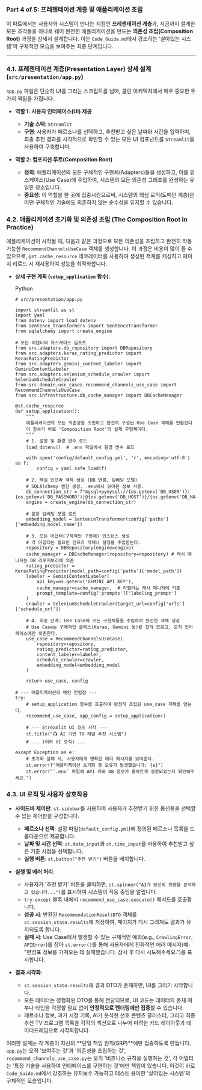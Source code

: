 ### **Part 4 of 5: 프레젠테이션 계층 및 애플리케이션 조립**

이 파트에서는 사용자와 시스템이 만나는 지점인 **프레젠테이션 계층**과, 지금까지 설계한 모든 조각들을 하나로 꿰어 완전한 애플리케이션을 만드는 **의존성 조립(Composition Root)** 과정을 상세히 설계합니다. 이는 `Code_Guide.md`에서 강조하는 '살아있는 시스템'의 구체적인 모습을 보여주는 최종 단계입니다.

---

### **4.1. 프레젠테이션 계층(Presentation Layer) 상세 설계 (`src/presentation/app.py`)**

`app.py` 파일은 단순히 UI를 그리는 스크립트를 넘어, 클린 아키텍처에서 매우 중요한 두 가지 책임을 가집니다.

- **역할 1: 사용자 인터페이스(UI) 제공**
    
    - **기술 스택**: `Streamlit`
    - **구현**: 사용자가 페르소나를 선택하고, 추천받고 싶은 날짜와 시간을 입력하며, 최종 추천 결과를 시각적으로 확인할 수 있는 모든 UI 컴포넌트를 `Streamlit`을 사용하여 구축합니다.
- **역할 2: 컴포지션 루트(Composition Root)**
    
    - **정의**: 애플리케이션의 모든 구체적인 구현체(Adapters)들을 생성하고, 이를 유스케이스(Use Case)에 주입하여, 시스템의 모든 의존성 그래프를 완성하는 유일한 장소입니다.
    - **중요성**: 이 역할을 한 곳에 집중시킴으로써, 시스템의 핵심 로직(도메인 계층)은 어떤 구체적인 기술에도 의존하지 않는 순수성을 유지할 수 있습니다.

### **4.2. 애플리케이션 초기화 및 의존성 조립 (The Composition Root in Practice)**

애플리케이션이 시작될 때, 다음과 같은 과정으로 모든 의존성을 조립하고 완전히 작동 가능한 `RecommendChannelsUseCase` 객체를 생성합니다. 이 과정은 비용이 많이 들 수 있으므로, `@st.cache_resource` 데코레이터를 사용하여 생성된 객체를 캐싱하고 페이지 리로드 시 재사용하여 성능을 최적화합니다.

- **상세 구현 계획 (`setup_application` 함수)**:
    
    Python
    
    ```
    # src/presentation/app.py
    
    import streamlit as st
    import yaml
    from dotenv import load_dotenv
    from sentence_transformers import SentenceTransformer
    from sqlalchemy import create_engine
    
    # 모든 어댑터와 유스케이스 임포트
    from src.adapters.db_repository import DBRepository
    from src.adapters.keras_rating_predictor import KerasRatingPredictor
    from src.adapters.gemini_content_labeler import GeminiContentLabeler
    from src.adapters.selenium_schedule_crawler import SeleniumScheduleCrawler
    from src.domain.use_cases.recommend_channels_use_case import RecommendChannelsUseCase
    from src.infrastructure.db_cache_manager import DBCacheManager
    
    @st.cache_resource
    def setup_application():
        """
        애플리케이션의 모든 의존성을 조립하고 완전히 구성된 Use Case 객체를 반환한다.
        이 함수가 바로 'Composition Root'의 실제 구현체이다.
        """
        # 1. 설정 및 환경 변수 로드
        load_dotenv()  # .env 파일에서 환경 변수 로드
    
        with open('config/default_config.yml', 'r', encoding='utf-8') as f:
            config = yaml.safe_load(f)
    
        # 2. 핵심 인프라 객체 생성 (DB 연결, 임베딩 모델)
        # SQLAlchemy 엔진 생성. .env에서 읽어온 정보 사용.
        db_connection_str = f"mysql+pymysql://{os.getenv('DB_USER')}:{os.getenv('DB_PASSWORD')}@{os.getenv('DB_HOST')}/{os.getenv('DB_NAME')}"
        engine = create_engine(db_connection_str)
    
        # 문장 임베딩 모델 로드
        embedding_model = SentenceTransformer(config['paths']['embedding_model_name'])
    
        # 3. 모든 어댑터(구체적인 구현체) 인스턴스 생성
        # 각 어댑터는 필요한 인프라 객체나 설정을 주입받는다.
        repository = DBRepository(engine=engine)
        cache_manager = DBCacheManager(repository=repository) # 캐시 매니저는 DB 리포지토리에 의존
        rating_predictor = KerasRatingPredictor(model_path=config['paths']['model_path'])
        labeler = GeminiContentLabeler(
            api_key=os.getenv('GEMINI_API_KEY'),
            cache_manager=cache_manager,  # 라벨러는 캐시 매니저에 의존
            prompt_template=config['prompts']['labeling_prompt']
        )
        crawler = SeleniumScheduleCrawler(target_url=config['urls']['schedule_url'])
    
        # 4. 최종 단계: Use Case에 모든 구현체들을 주입하여 완전한 객체 생성
        # Use Case는 구체적인 클래스(Keras, Gemini 등)를 전혀 모르고, 오직 인터페이스에만 의존한다.
        use_case = RecommendChannelsUseCase(
            repository=repository,
            rating_predictor=rating_predictor,
            content_labeler=labeler,
            schedule_crawler=crawler,
            embedding_model=embedding_model
        )
    
        return use_case, config
    
    # --- 애플리케이션의 메인 진입점 ---
    try:
        # setup_application 함수를 호출하여 완전히 조립된 use_case 객체를 얻는다.
        recommend_use_case, app_config = setup_application()
    
        # --- Streamlit UI 코드 시작 ---
        st.title("📺 AI 기반 TV 채널 추천 시스템")
        # ... (이하 UI 로직) ...
    
    except Exception as e:
        # 초기화 실패 시, 사용자에게 명확한 에러 메시지를 보여준다.
        st.error(f"애플리케이션 초기화 중 오류가 발생했습니다: {e}")
        st.error("`.env` 파일에 API 키와 DB 정보가 올바르게 설정되었는지 확인해주세요.")
    
    ```
    

### **4.3. UI 로직 및 사용자 상호작용**

- **사이드바 제어판**: `st.sidebar`를 사용하여 사용자가 추천받기 위한 옵션들을 선택할 수 있는 제어판을 구성합니다.
    
    - **페르소나 선택**: 설정 파일(`default_config.yml`)에 정의된 페르소나 목록을 드롭다운으로 제공합니다.
    - **날짜 및 시간 선택**: `st.date_input`과 `st.time_input`을 사용하여 추천받고 싶은 기준 시점을 선택합니다.
    - **실행 버튼**: `st.button("추천 받기")` 버튼을 배치합니다.
- **실행 및 에러 처리**:
    
    - 사용자가 '추천 받기' 버튼을 클릭하면, `st.spinner("AI가 당신의 취향을 분석하고 있습니다...")`를 표시하여 시스템이 작동 중임을 알립니다.
    - `try-except` 블록 내에서 `recommend_use_case.execute()` 메서드를 호출합니다.
    - **성공 시**: 반환된 `RecommendationResultDTO` 객체를 `st.session_state.results`에 저장하여, 페이지가 다시 그려져도 결과가 유지되도록 합니다.
    - **실패 시**: Use Case에서 발생할 수 있는 구체적인 예외(e.g., `CrawlingError`, `APIError`)를 잡아 `st.error()`를 통해 사용자에게 친화적인 에러 메시지(예: "편성표 정보를 가져오는 데 실패했습니다. 잠시 후 다시 시도해주세요.")를 표시합니다.
- **결과 시각화**:
    
    - `st.session_state.results`에 결과 DTO가 존재하면, UI를 그리기 시작합니다.
    - 모든 데이터는 정형화된 DTO를 통해 전달되므로, UI 코드는 데이터의 존재 여부나 타입을 걱정할 필요 없이 **안정적으로 렌더링에만 집중**할 수 있습니다.
    - 페르소나 정보, 과거 시청 기록, AI가 분석한 선호 콘텐츠 클러스터, 그리고 최종 추천 TV 프로그램 목록을 각각의 섹션으로 나누어 미려한 카드 레이아웃과 데이터프레임으로 시각화합니다.

이러한 설계는 각 계층이 자신의 **단일 책임 원칙(SRP)**에만 집중하도록 만듭니다. `app.py`는 오직 '보여주는 것'과 '의존성을 조립하는 것', `recommend_channels_use_case.py`는 오직 '비즈니스 규칙을 실행하는 것', 각 어댑터는 '특정 기술을 사용하여 인터페이스를 구현하는 것'에만 책임이 있습니다. 이것이 바로 `Code_Guide.md`에서 강조하는 유지보수 가능하고 테스트 용이한 '살아있는 시스템'의 구체적인 모습입니다.